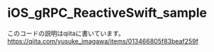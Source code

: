 # iOS_gRPC_ReactiveSwift_sample
このコードの説明はqiitaに書いています。  
https://qiita.com/yusuke_imagawa/items/013466805f83beaf259f

